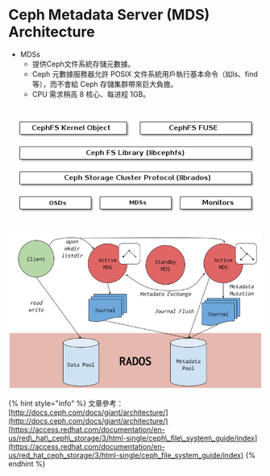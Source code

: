 # Ceph Metadata Server \(MDS\) Architecture

* MDSs
  * 提供Ceph文件系統存儲元數據。
  * Ceph 元數據服務器允許 POSIX 文件系統用戶執行基本命令（如ls、find等），而不會給 Ceph 存儲集群帶來巨大負擔。
  * CPU 需求稍高 8 核心、每进程 1GB。

![](.gitbook/assets/ceph-metadata-server-mds.png)

![](.gitbook/assets/image%20%282%29.png)

{% hint style="info" %}
文章參考：  
[http://docs.ceph.com/docs/giant/architecture/](http://docs.ceph.com/docs/giant/architecture/)  
[https://access.redhat.com/documentation/en-us/red\_hat\_ceph\_storage/3/html-single/ceph\_file\_system\_guide/index](https://access.redhat.com/documentation/en-us/red_hat_ceph_storage/3/html-single/ceph_file_system_guide/index)
{% endhint %}





